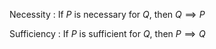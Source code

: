 Necessity
: If $P$ is necessary for $Q$, then $Q \implies P$

Sufficiency
: If $P$ is sufficient for $Q$, then $P \implies Q$